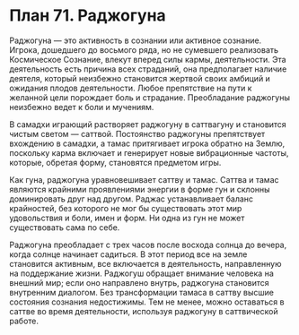 # План 71. Раджогуна

Раджогуна — это активность в сознании или активное сознание. Игрока, дошедшего до восьмого ряда, но не сумевшего реализовать Космическое Сознание, влекут вперед силы кармы, деятельности. Эта деятельность есть причина всех страданий, она предполагает наличие деятеля, который неизбежно становится жертвой своих амбиций и ожидания плодов деятельности. Любое препятствие на пути к желанной цели порождает боль и страдание. Преобладание раджогуны неизбежно ведет к боли и мучениям.

В самадхи играющий растворяет раджогуну в саттвагуну и становится чистым светом — саттвой. Постоянство раджогуны препятствует вхождению в самадхи, а тамас притягивает игрока обратно на Землю, поскольку карма включает и генерирует новые вибрационные частоты, которые, обретая форму, становятся предметом игры.

Как гуна, раджогуна уравновешивает саттву и тамас. Саттва и тамас являются крайними проявлениями энергии в форме гун и склонны доминировать друг над другом. Раджас устанавливает баланс крайностей, без которого не мог бы существовать этот мир удовольствия и боли, имен и форм. Ни одна из гун не может существовать сама по себе.

Раджогуна преобладает с трех часов после восхода солнца до вечера, когда солнце начинает садиться. В этот период все на земле становится активным, все включается в деятельность, направленную на поддержание жизни. Раджогуш обращает внимание человека на внешний мир; если оно направлено внутрь, раджогуна становится внутренним диалогом. Без трансформации тамаса в саттву высшие состояния сознания недостижимы. Тем не менее, можно оставаться в саттве во время деятельности, используя раджогуну в саттвической работе.
